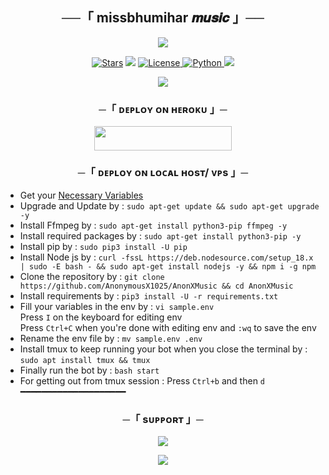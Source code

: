 <h2 align="center">
    ──「 missbhumihar 𝒎𝒖𝒔𝒊𝒄 」──
</h2>

<p align="center">
  <img src="https://graph.org/file/ca038adfb02d1d119fc09.jpg">
</p>

<p align="center">
<a href="https://github.com/Mrsandeeprai/kingXMusic/stargazers"><img src="https://img.shields.io/github/stars/Mrsandeeprai/kingXMusic?color=black&logo=github&logoColor=black&style=for-the-badge" alt="Stars" /></a>
<a href="https://github.com/Mrsandeeprai/kingXMusic/network/members"> <img src="https://img.shields.io/github/forks/Mrsandeeprai/kingXMusic?color=black&logo=github&logoColor=black&style=for-the-badge" /></a>
<a href="https://github.com/Mrsandeeprai/kingXMusic/blob/master/LICENSE"> <img src="https://img.shields.io/badge/License-MIT-blueviolet?style=for-the-badge" alt="License" /> </a>
<a href="https://www.python.org/"> <img src="https://img.shields.io/badge/Written%20in-Python-orange?style=for-the-badge&logo=python" alt="Python" /> </a>
<a href="https://github.com/Mrsandeeprai/kingXMusic/commits/Mrsandeeprai"> <img src="https://img.shields.io/github/last-commit/Mrsandeeprai/kingXMusic?color=blue&logo=github&logoColor=green&style=for-the-badge" /></a>
</p>

<p align="center">
  <img src="https://graph.org/file/21b1e580ea34ed5faec3e.jpg">
</p>

<h3 align="center">
    ─「 ᴅᴇᴩʟᴏʏ ᴏɴ ʜᴇʀᴏᴋᴜ 」─
</h3>

<p align="center"><a href="https://dashboard.heroku.com/new?template=https://github.com/Mrsandeeprai/kingXMusic"> <img src="https://img.shields.io/badge/Deploy%20On%20Heroku-black?style=for-the-badge&logo=heroku" width="220" height="38.45"/></a></p>

<h3 align="center">
    ─「 ᴅᴇᴩʟᴏʏ ᴏɴ ʟᴏᴄᴀʟ ʜᴏsᴛ/ ᴠᴘs 」─
</h3>

- Get your [Necessary Variables](https://github.com/Mrsandeeprai/kingXMusic/blob/master/sample.env)
- Upgrade and Update by :
`sudo apt-get update && sudo apt-get upgrade -y`
- Install Ffmpeg by :
`sudo apt-get install python3-pip ffmpeg -y`
- Install required packages by :
`sudo apt-get install python3-pip -y`
- Install pip by :
`sudo pip3 install -U pip`
- Install Node js by :
`curl -fssL https://deb.nodesource.com/setup_18.x | sudo -E bash - && sudo apt-get install nodejs -y && npm i -g npm`
- Clone the repository by :
`git clone https://github.com/AnonymousX1025/AnonXMusic && cd AnonXMusic`
- Install requirements by :
`pip3 install -U -r requirements.txt`
- Fill your variables in the env by :
`vi sample.env`<br>
Press `I` on the keyboard for editing env<br>
Press `Ctrl+C` when you're done with editing env and `:wq` to save the env<br>
- Rename the env file by :
`mv sample.env .env`
- Install tmux to keep running your bot when you close the terminal by :
`sudo apt install tmux && tmux`
- Finally run the bot by :
`bash start`
- For getting out from tmux session : Press `Ctrl+b` and then `d`<br>
━━━━━━━━━━━━━━━━━━━━

<h3 align="center">
    ─「 sᴜᴩᴩᴏʀᴛ 」─
</h3>

<p align="center">
<a href="https://t.me/mr_sanatani_ladka"><img src="https://img.shields.io/badge/-Support%20Group-blue.svg?style=for-the-badge&logo=Telegram"></a>
</p>

<p align="center">
<a href="https://t.me/mr_sanatani_ladka"><img src="https://img.shields.io/badge/-Support%20Channel-blue.svg?style=for-the-badge&logo=Telegram"></a>
</p>



